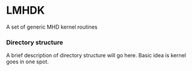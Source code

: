 # LMHDK
A set of generic MHD kernel routines

### Directory structure

A brief description of directory structure will go here.  Basic idea is kernel goes in one spot.


